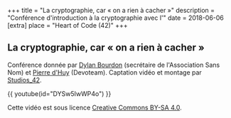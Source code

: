 +++
title = "La cryptographie, car « on a rien à cacher »"
description = "Conférence d'introduction à la cryptographie avec l'"
date = 2018-06-06
[extra]
place = "Heart of Code (42)"
+++

## La cryptographie, car « on a rien à cacher »

Conférence donnée par [Dylan Bourdon](https://dylanbourdon.fr/) (secrétaire de
l'Association Sans Nom) et [Pierre d'Huy](https://pierre.dhuy.net/) (Devoteam).
Captation vidéo et montage par [Studios_42](https://studios.42.fr/).

{{ youtube(id="DYSw5IwWP4o") }}

Cette vidéo est sous licence
[Creative Commons BY-SA 4.0](https://creativecommons.org/licenses/by-sa/4.0/deed.fr).
